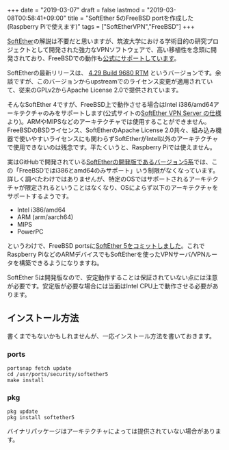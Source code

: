 +++
date = "2019-03-07"
draft = false
lastmod = "2019-03-08T00:58:41+09:00"
title = "SoftEther 5のFreeBSD portを作成した (Raspberry Piで使えます)"
tags = ["SoftEtherVPN","FreeBSD"]
+++

[SoftEther](http://ja.softether.org/)の解説は不要だと思いますが、筑波大学における学術目的の研究プロジェクトとして開発された強力なVPNソフトウェアで、高い移植性を念頭に開発されており、FreeBSDでの動作も[公式にサポートしています](https://ja.softether.org/3-spec)。

SoftEtherの最新リリースは、 [4.29 Build 9680 RTM](https://www.softether-download.com/files/softether/) というバージョンです。余談ですが、このバージョンからupstreamでのライセンス変更が適用されていて、従来のGPLv2からApache License 2.0で提供されています。

そんなSoftEther 4ですが、FreeBSD上で動作させる場合はIntel i386/amd64アーキテクチャのみをサポートします(公式サイトの[SoftEther VPN Server の仕様](https://ja.softether.org/3-spec)より)。ARMやMIPSなどのアーキテクチャでは使用することができません。FreeBSDのBSDライセンス、SoftEtherのApache License 2.0共々、組み込み機器で使いやすいライセンスにも関わらずSoftEtherがIntel以外のアーキテクチャで使用できないのは残念です。平たくいうと、Raspberry Piでは使えません。

実はGitHubで開発されている[SoftEtherの開発版であるバージョン5系](https://github.com/SoftEtherVPN/SoftEtherVPN)では、この「FreeBSDではi386とamd64のみサポート」いう制限がなくなっています。詳しく調べたわけではありませんが、特定のOSではサポートされるアーキテクチャが限定されるということはなくなり、OSによらず以下のアーキテクチャをサポートするようです。

* Intel i386/amd64
* ARM (arm/aarch64)
* MIPS
* PowerPC

というわけで、FreeBSD portsに[SoftEther 5をコミットしました](https://svnweb.freebsd.org/ports/head/security/softether5/)。これでRaspberry PiなどのARMデバイスでもSoftEtherを使ったVPNサーバ/VPNルータを構築できるようになりますね。

SoftEther 5は開発版なので、安定動作することは保証されていない点には注意が必要です。安定版が必要な場合には当面はIntel CPU上で動作させる必要があります。

## インストール方法

書くまでもないかもしれませんが、一応インストール方法を書いておきます。

### ports

```shell
portsnap fetch update
cd /usr/ports/security/softether5
make install
```

### pkg

```shell
pkg update
pkg install softether5
```

バイナリパッケージはアーキテクチャによっては提供されていない場合があります。


